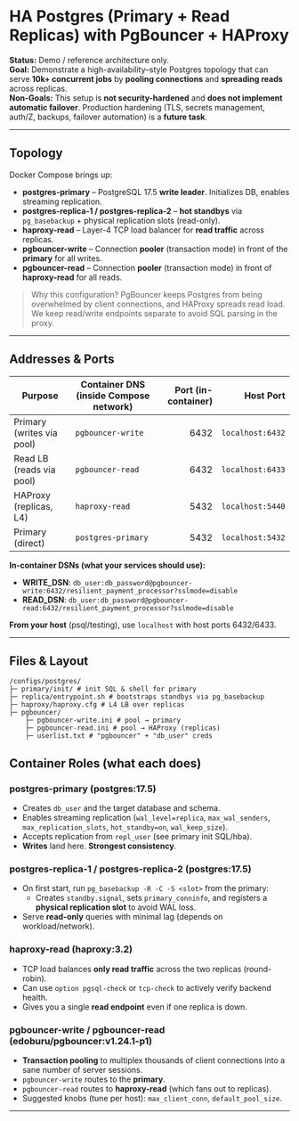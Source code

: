 # HA Postgres (Primary + Read Replicas) with PgBouncer + HAProxy

**Status:** Demo / reference architecture only.  
**Goal:** Demonstrate a high-availability–style Postgres topology that can serve **10k+ concurrent jobs** by **pooling connections** and **spreading reads** across replicas.  
**Non-Goals:** This setup is **not security-hardened** and **does not implement automatic failover**. Production hardening (TLS, secrets management, auth/Z, backups, failover automation) is a **future task**.

---

## Topology

Docker Compose brings up:

- **postgres-primary** – PostgreSQL 17.5 **write leader**. Initializes DB, enables streaming replication.
- **postgres-replica-1 / postgres-replica-2** – **hot standbys** via `pg_basebackup` + physical replication slots (read-only).
- **haproxy-read** – Layer-4 TCP load balancer for **read traffic** across replicas.
- **pgbouncer-write** – Connection **pooler** (transaction mode) in front of the **primary** for all writes.
- **pgbouncer-read** – Connection **pooler** (transaction mode) in front of **haproxy-read** for all reads.

> Why this configuration? PgBouncer keeps Postgres from being overwhelmed by client connections, and HAProxy spreads read load. We keep read/write endpoints separate to avoid SQL parsing in the proxy.

---

## Addresses & Ports

| Purpose | Container DNS (inside Compose network) | Port (in-container) | Host Port |
|---|---|---:|---:|
| Primary (writes via pool) | `pgbouncer-write` | 6432 | `localhost:6432` |
| Read LB (reads via pool) | `pgbouncer-read` | 6432 | `localhost:6433` |
| HAProxy (replicas, L4) | `haproxy-read` | 5432 | `localhost:5440` |
| Primary (direct) | `postgres-primary` | 5432 | `localhost:5432` |

**In-container DSNs (what your services should use):**
- **WRITE_DSN**: `db_user:db_password@pgbouncer-write:6432/resilient_payment_processor?sslmode=disable`
- **READ_DSN**:  `db_user:db_password@pgbouncer-read:6432/resilient_payment_processor?sslmode=disable`

**From your host** (psql/testing), use `localhost` with host ports 6432/6433.

---

## Files & Layout

```filetree
/configs/postgres/
├─ primary/init/ # init SQL & shell for primary
├─ replica/entrypoint.sh # bootstraps standbys via pg_basebackup
├─ haproxy/haproxy.cfg # L4 LB over replicas
├─ pgbouncer/
    ├─ pgbouncer-write.ini # pool → primary
    ├─ pgbouncer-read.ini # pool → HAProxy (replicas)
    ├─ userlist.txt # "pgbouncer" + "db_user" creds
```

## Container Roles (what each does)

### postgres-primary (postgres:17.5)
- Creates `db_user` and the target database and schema.
- Enables streaming replication (`wal_level=replica`, `max_wal_senders`, `max_replication_slots`, `hot_standby=on`, `wal_keep_size`).
- Accepts replication from `repl_user` (see primary init SQL/hba).
- **Writes** land here. **Strongest consistency**.

### postgres-replica-1 / postgres-replica-2 (postgres:17.5)
- On first start, run `pg_basebackup -R -C -S <slot>` from the primary:
    - Creates `standby.signal`, sets `primary_conninfo`, and registers a **physical replication slot** to avoid WAL loss.
- Serve **read-only** queries with minimal lag (depends on workload/network).

### haproxy-read (haproxy:3.2)
- TCP load balances **only read traffic** across the two replicas (round-robin).
- Can use `option pgsql-check` or `tcp-check` to actively verify backend health.
- Gives you a single **read endpoint** even if one replica is down.

### pgbouncer-write / pgbouncer-read (edoburu/pgbouncer:v1.24.1-p1)
- **Transaction pooling** to multiplex thousands of client connections into a sane number of server sessions.
- `pgbouncer-write` routes to the **primary**.
- `pgbouncer-read` routes to **haproxy-read** (which fans out to replicas).
- Suggested knobs (tune per host): `max_client_conn`, `default_pool_size`.

---